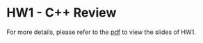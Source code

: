 # HW1 - C++ Review

For more details, please refer to the [pdf](https://github.com/kkeen699/NTU-DSnP2017/blob/master/hw1/Homework_1.pdf) to view the slides of HW1.